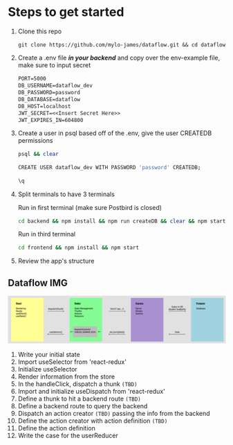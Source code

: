 # Steps to get started

1. Clone this repo

    ```url
    git clone https://github.com/mylo-james/dataflow.git && cd dataflow
    ```

2. Create a .env file **_in your backend_** and copy over the env-example file, make sure to input secret

    ```text
    PORT=5000
    DB_USERNAME=dataflow_dev
    DB_PASSWORD=password
    DB_DATABASE=dataflow
    DB_HOST=localhost
    JWT_SECRET=<<Insert Secret Here>>
    JWT_EXPIRES_IN=604800
    ```

3. Create a user in psql based off of the .env, give the user CREATEDB permissions

    ```bash
    psql && clear
    ```

    ```bash
    CREATE USER dataflow_dev WITH PASSWORD 'password' CREATEDB;
    ```

    ```bash
    \q
    ```

4. Split terminals to have 3 terminals

    Run in first terminal (make sure Postbird is closed)

    ```bash
    cd backend && npm install && npm run createDB && clear && npm start
    ```

    Run in third terminal

    ```bash
    cd frontend && npm install && npm start

    ```

5. Review the app's structure

## Dataflow IMG

![dataflow](./dataflow.png)

1. Write your initial state
2. Import useSelector from 'react-redux'
3. Initialize useSelector
4. Render information from the store
5. In the handleClick, dispatch a thunk `(TBD)`
6. Import and initialize useDispatch from 'react-redux'
7. Define a thunk to hit a backend route `(TBD)`
8. Define a backend route to query the backend
9. Dispatch an action creator `(TBD)` passing the info from the backend
10. Define the action creator with action definition `(TBD)`
11. Define the action definition
12. Write the case for the userReducer
